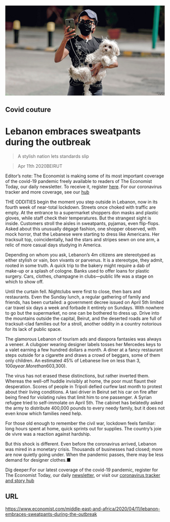 ![](./images/20200411_MAP005_0.jpg)

## Covid couture

# Lebanon embraces sweatpants during the outbreak

> A stylish nation lets standards slip

> Apr 11th 2020BEIRUT

Editor’s note: The Economist is making some of its most important coverage of the covid-19 pandemic freely available to readers of The Economist Today, our daily newsletter. To receive it, register [here](https://www.economist.com//newslettersignup). For our coronavirus tracker and more coverage, see our [hub](https://www.economist.com//coronavirus)

THE ODDITIES begin the moment you step outside in Lebanon, now in its fourth week of near-total lockdown. Streets once choked with traffic are empty. At the entrance to a supermarket shoppers don masks and plastic gloves, while staff check their temperatures. But the strangest sight is inside. Customers stroll the aisles in sweatpants, pyjamas, even flip-flops. Asked about this unusually dégagé fashion, one shopper observed, with mock horror, that the Lebanese were starting to dress like Americans. Her tracksuit top, coincidentally, had the stars and stripes sewn on one arm, a relic of more casual days studying in America.

Depending on whom you ask, Lebanon’s 4m citizens are stereotyped as either stylish or vain, bon vivants or parvenus. It is a stereotype, they admit, rooted in some truth. A quick trip to the bakery might require a dab of make-up or a splash of cologne. Banks used to offer loans for plastic surgery. Cars, clothes, champagne in clubs—public life was a stage on which to show off.

Until the curtain fell. Nightclubs were first to close, then bars and restaurants. Even the Sunday lunch, a regular gathering of family and friends, has been curtailed: a government decree issued on April 5th limited car travel six days a week and forbade it entirely on Sundays. With nowhere to go but the supermarket, no one can be bothered to dress up. Drive into the mountains outside the capital, Beirut, and the deserted roads are full of tracksuit-clad families out for a stroll, another oddity in a country notorious for its lack of public space.

The glamorous Lebanon of tourism ads and diaspora fantasies was always a veneer. A clubgoer wearing designer labels tosses her Mercedes keys to a valet earning a few hundred dollars a month. A diner at a fancy restaurant steps outside for a cigarette and draws a crowd of beggars, some of them only children. An estimated 45% of Lebanese live on less than $3,100 a year. More than 60% of the 2.8m accounts in local banks contain under 5m Lebanese pounds ($3,300).

The virus has not erased these distinctions, but rather inverted them. Whereas the well-off huddle invisibly at home, the poor must flaunt their desperation. Scores of people in Tripoli defied curfew last month to protest about their living conditions. A taxi driver in Beirut set his car on fire after being fined for violating rules that limit him to one passenger. A Syrian refugee tried to self-immolate on April 5th. The cabinet has belatedly asked the army to distribute 400,000 pounds to every needy family, but it does not even know which families need help.

For those old enough to remember the civil war, lockdown feels familiar: long hours spent at home, quick sprints out for supplies. The country’s joie de vivre was a reaction against hardship.

But this shock is different. Even before the coronavirus arrived, Lebanon was mired in a monetary crisis. Thousands of businesses had closed; more are now quietly going under. When the pandemic passes, there may be less demand for designer clothes.■

Dig deeper:For our latest coverage of the covid-19 pandemic, register for The Economist Today, our daily [newsletter](https://www.economist.com//newslettersignup), or visit our [coronavirus tracker and story hub](https://www.economist.com//coronavirus)

## URL

https://www.economist.com/middle-east-and-africa/2020/04/11/lebanon-embraces-sweatpants-during-the-outbreak

